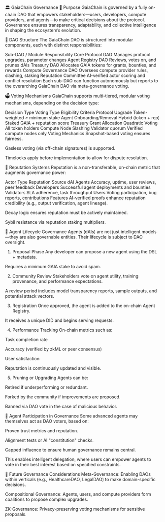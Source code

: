🏛 GaiaChain Governance
🎯 Purpose
GaiaChain is governed by a fully on-chain DAO that empowers stakeholders—users, developers, compute providers, and agents—to make critical decisions about the protocol. Governance ensures transparency, adaptability, and collective intelligence in shaping the ecosystem’s evolution.

🧱 DAO Structure
The GaiaChain DAO is structured into modular components, each with distinct responsibilities:

Sub-DAO / Module	Responsibility
Core Protocol DAO	Manages protocol upgrades, parameter changes
Agent Registry DAO	Reviews, votes on, and prunes dAIs
Treasury DAO	Allocates GAIA tokens for grants, bounties, and rewards
Compute Governance DAO	Oversees compute provider rules, slashing, staking
Reputation Committee	AI-verified actor scoring and conflict resolution
Each sub-DAO can function autonomously but reports to the overarching GaiaChain DAO via meta-governance voting.

🗳 Voting Mechanisms
GaiaChain supports multi-tiered, modular voting mechanisms, depending on the decision type:

Decision Type	Voting Type	Eligibility Criteria
Protocol Upgrade	Token-weighted	≥ minimum stake
Agent Onboarding/Removal	Hybrid (token + rep)	Staked GAIA + reputation score
Treasury Grant Allocation	Quadratic Voting	All token holders
Compute Node Slashing	Validator quorum	Verified compute nodes only
Voting Mechanics
Snapshot-based voting ensures fairness.

Gasless voting (via off-chain signatures) is supported.

Timelocks apply before implementation to allow for dispute resolution.

🧬 Reputation Systems
Reputation is a non-transferable, on-chain metric that augments governance power:

Actor Type	Reputation Source
dAI Agents	Accuracy, uptime, user reviews, peer feedback
Developers	Successful agent deployments and bounties
Validators	SLA adherence, task throughput
Users	Voting participation, bug reports, contributions
Features
AI-verified proofs enhance reputation credibility (e.g., output verification, agent lineage).

Decay logic ensures reputation must be actively maintained.

Sybil resistance via reputation staking multipliers.

🔁 Agent Lifecycle Governance
Agents (dAIs) are not just intelligent models—they are also governable entities. Their lifecycle is subject to DAO oversight.

1. Proposal Phase
Any developer can propose a new agent using the DSL + metadata.

Requires a minimum GAIA stake to avoid spam.

2. Community Review
Stakeholders vote on agent utility, training provenance, and performance expectations.

A review period includes model transparency reports, sample outputs, and potential attack vectors.

3. Registration
Once approved, the agent is added to the on-chain Agent Registry.

It receives a unique DID and begins serving requests.

4. Performance Tracking
On-chain metrics such as:

Task completion rate

Accuracy (verified by zkML or peer consensus)

User satisfaction

Reputation is continuously updated and visible.

5. Pruning or Upgrading
Agents can be:

Retired if underperforming or redundant.

Forked by the community if improvements are proposed.

Banned via DAO vote in the case of malicious behavior.

🧠 Agent Participation in Governance
Some advanced agents may themselves act as DAO voters, based on:

Proven trust metrics and reputation.

Alignment tests or AI "constitution" checks.

Capped influence to ensure human governance remains central.

This enables intelligent delegation, where users can empower agents to vote in their best interest based on specified constraints.

🔮 Future Governance Considerations
Meta-Governance: Enabling DAOs within verticals (e.g., HealthcareDAO, LegalDAO) to make domain-specific decisions.

Compositional Governance: Agents, users, and compute providers form coalitions to propose complex upgrades.

ZK-Governance: Privacy-preserving voting mechanisms for sensitive proposals.

